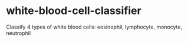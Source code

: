 # white-blood-cell-classifier
Classify 4 types of white blood cells: eosinophil, lymphocyte, monocyte, neutrophil 
